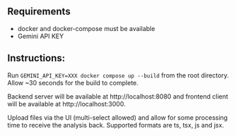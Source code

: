 ## Requirements

- docker and docker-compose must be available
- Gemini API KEY

## Instructions:

Run `GEMINI_API_KEY=XXX docker compose up --build` from the root directory. Allow ~30 seconds for the build to complete.

Backend server will be available at http://localhost:8080 and frontend client will be available at http://localhost:3000.

Upload files via the UI (multi-select allowed) and allow for some processing time to receive the analysis back. Supported formats are ts, tsx, js and jsx.
